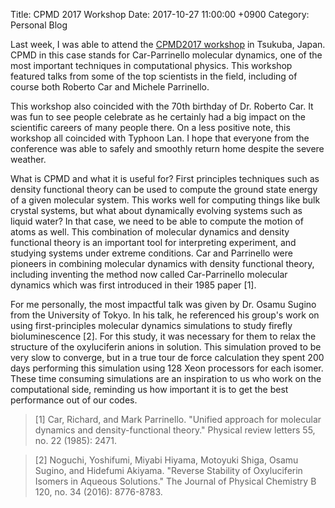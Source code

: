 Title: CPMD 2017 Workshop
Date: 2017-10-27 11:00:00 +0900
Category: Personal Blog

Last week, I was able to attend the
[CPMD2017 workshop](http://www.nims.go.jp/MII-I/CPMD2017/) in Tsukuba, Japan.
CPMD in this case stands for Car-Parrinello molecular dynamics, one of the
most important techniques in computational physics. This workshop featured
talks from some of the top scientists in the field, including of course both
Roberto Car and Michele Parrinello.

This workshop also coincided with the 70th birthday of Dr. Roberto Car. It was
fun to see people celebrate as he certainly had a big impact on the scientific
careers of many people there. On a less positive note, this workshop all
coincided with Typhoon Lan. I hope that everyone from the conference was able
to safely and smoothly return home despite the severe weather.

What is CPMD and what it is useful for? First principles techniques such as
density functional theory can be used to compute the ground state energy of
a given molecular system. This works well for computing things like bulk
crystal systems, but what about dynamically evolving systems such as liquid
water? In that case, we need to be able to compute the motion of atoms as well.
This combination of molecular dynamics and density functional theory is an
important tool for interpreting experiment, and studying systems under extreme
conditions. Car and Parrinello were pioneers in combining molecular dynamics
with density functional theory, including inventing the method now called
Car-Parrinello molecular dynamics which was first introduced in their 1985
paper [1].

For me personally, the most impactful talk was given by Dr. Osamu Sugino from
the University of Tokyo. In his talk, he referenced his group's work on
using first-principles molecular dynamics simulations to study firefly
bioluminescence [2]. For this study, it was necessary for them to relax the
structure of the oxyluciferin anions in solution. This simulation proved to
be very slow to converge, but in a true tour de force calculation they spent
200 days performing this simulation using 128 Xeon processors for each isomer.
These time consuming simulations are an inspiration to us who work on the
computational side, reminding us how important it is to get the best performance
out of our codes.

> [1] Car, Richard, and Mark Parrinello. "Unified approach for molecular
> dynamics and density-functional theory." Physical review letters 55,
> no. 22 (1985): 2471.

> [2] Noguchi, Yoshifumi, Miyabi Hiyama, Motoyuki Shiga, Osamu Sugino, and
Hidefumi Akiyama. "Reverse Stability of Oxyluciferin Isomers in Aqueous
Solutions." The Journal of Physical Chemistry B 120, no. 34 (2016): 8776-8783.
